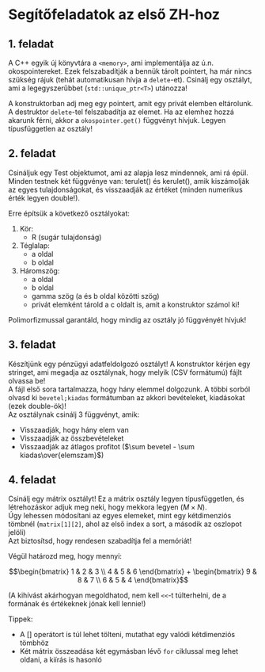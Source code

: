 # Segítőfeladatok az első ZH-hoz

## 1. feladat

A C++ egyik új könyvtára a `<memory>`, ami implementálja az ú.n. okospointereket. Ezek felszabadítják a bennük tárolt pointert, ha már nincs szükség rájuk (tehát automatikusan hívja a `delete`-et). Csinálj egy osztályt, ami a legegyszerűbbet (`std::unique_ptr<T>`) utánozza!

A konstruktorban adj meg egy pointert, amit egy privát elemben eltárolunk. A destruktor `delete`-tel felszabadítja az elemet. Ha az elemhez hozzá akarunk férni, akkor a `okospointer.get()` függvényt hívjuk. Legyen típusfüggetlen az osztály!

## 2. feladat

Csináljuk egy Test objektumot, ami az alapja lesz mindennek, ami rá épül. Minden testnek két függvénye van: terulet() és kerulet(), amik kiszámolják az egyes tulajdonságokat, és visszaadják az értéket (minden numerikus érték legyen double!).

Erre építsük a következő osztályokat:

1. Kör:
    - R (sugár tulajdonság)
2. Téglalap:
    - a oldal
    - b oldal
3. Háromszög:
    - a oldal
    - b oldal
    - gamma szög (a és b oldal közötti szög)
    - privát elemként tárold a c oldalt is, amit a konstruktor számol ki!

Polimorfizmussal garantáld, hogy mindig az osztály jó függvényét hívjuk!

## 3. feladat

Készítjünk egy pénzügyi adatfeldolgozó osztályt! A konstruktor kérjen egy stringet, ami megadja az osztálynak, hogy melyik (CSV formátumú) fájlt olvassa be!  
A fájl első sora tartalmazza, hogy hány elemmel dolgozunk. A többi sorból olvasd ki `bevetel;kiadas` formátumban az akkori bevételeket, kiadásokat (ezek double-ök)!  
Az osztálynak csinálj 3 függvényt, amik:

- Visszaadják, hogy hány elem van
- Visszaadják az összbevételeket
- Visszaadják az átlagos profitot ($\sum bevetel - \sum kiadas\over{elemszam}$)

## 4. feladat

Csinálj egy mátrix osztályt! Ez a mátrix osztály legyen típusfüggetlen, és létrehozáskor adjuk meg neki, hogy mekkora legyen ($M \times N$).  
Úgy lehessen módosítani az egyes elemeket, mint egy kétdimenziós tömbnél (`matrix[1][2]`, ahol az első index a sort, a második az oszlopot jelöli)  
Azt biztosítsd, hogy rendesen szabadítja fel a memóriát!

Végül határozd meg, hogy mennyi:

$$\begin{bmatrix} 1 & 2 & 3 \\ 4 & 5 & 6 \end{bmatrix} + \begin{bmatrix} 9 & 8 & 7 \\ 6 & 5 & 4 \end{bmatrix}$$

(A kihívást akárhogyan megoldhatod, nem kell `<<`-t túlterhelni, de a formának és értékeknek jónak kell lennie!)

Tippek:  

- A [] operátort is túl lehet tölteni, mutathat egy valódi kétdimenziós tömbhöz
- Két mátrix összeadása két egymásban lévő `for` ciklussal meg lehet oldani, a kiírás is hasonló
